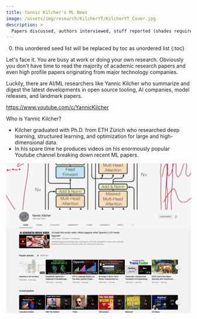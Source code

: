 ```yaml
---
title: Yannic Kilcher's ML News
image: /assets/img/research/KilcherYT/KilcherYT_Cover.jpg
description: > 
  Papers discussed, authors interviewed, stuff reported (shades required).
---
```


0. this unordered seed list will be replaced by toc as unordered list
{:toc}

Let's face it. You are busy at work or doing your own research. Obviously you don't have time to read the majority of academic research papers and even high profile papers originating from major technology companies.

Luckily, there are AI/ML researchers like Yannic Kilcher who summarize and digest the latest developments in open source tooling, AI companies, model releases, and landmark papers.

<a href="https://www.youtube.com/c/YannicKilcher" target="_blank">https://www.youtube.com/c/YannicKilcher</a>

Who is Yannic Kilcher?
- Kilcher graduated with Ph.D. from ETH Zürich who researched deep learning, structured learning, and optimization for large and high-dimensional data.
- In his spare time he produces videos on his enormously popular Youtube channel breaking down recent ML papers.

<img src="/assets/img/research/KilcherYT/KilcherYT.jpg" alt="YT_screenshot" style="width:640px"><br>
